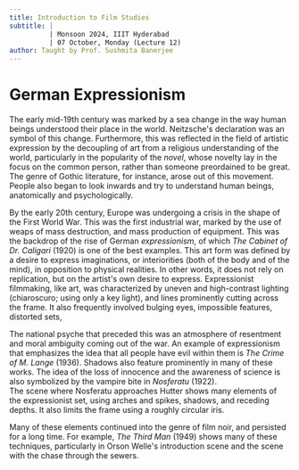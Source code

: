 ```yaml
---
title: Introduction to Film Studies
subtitle: |
          | Monsoon 2024, IIIT Hyderabad
          | 07 October, Monday (Lecture 12)
author: Taught by Prof. Sushmita Banerjee
---
```


# German Expressionism
The early mid-19th century was marked by a sea change in the way human beings understood their place in the world. Neitzsche's declaration was an symbol of this change. Furthermore, this was reflected in the field of artistic expression by the decoupling of art from a religious understanding of the world, particularly in the popularity of the *novel*, whose novelty lay in the focus on the common person, rather than someone preordained to be great. The genre of Gothic literature, for instance, arose out of this movement. People also began to look inwards and try to understand human beings, anatomically and psychologically.

By the early 20th century, Europe was undergoing a crisis in the shape of the First World War. This was the first industrial war, marked by the use of weaps of mass destruction, and mass production of equipment. This was the backdrop of the rise of German *expressionism*, of which *The Cabinet of Dr. Caligari* (1920) is one of the best examples. This art form was defined by a desire to express imaginations, or interiorities (both of the body and of the mind), in opposition to physical realities. In other words, it does not rely on replication, but on the artist's own desire to express. Expressionist filmmaking, like art, was characterized by uneven and high-contrast lighting (chiaroscuro; using only a key light), and lines prominently cutting across the frame. It also frequently involved bulging eyes, impossible features, distorted sets, 

The national psyche that preceded this was an atmosphere of resentment and moral ambiguity coming out of the war. An example of expressionism that emphasizes the idea that all people have evil within them is *The Crime of M. Lange* (1936). Shadows also feature prominently in many of these works. The idea of the loss of innocence and the awareness of science is also symbolized by the vampire bite in *Nosferatu* (1922).  
The scene where Nosferatu approaches Hutter shows many elements of the expressionist set, using arches and spikes, shadows, and receding depths. It also limits the frame using a roughly circular iris.

Many of these elements continued into the genre of film noir, and persisted for a long time. For example, *The Third Man* (1949) shows many of these techniques, particularly in Orson Welle's introduction scene and the scene with the chase through the sewers.